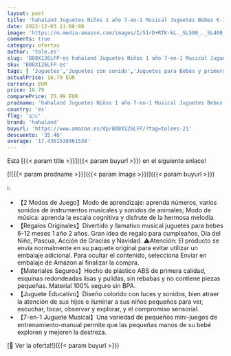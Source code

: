 ```yaml
---
layout: post
title: 'hahaland Juguetes Niños 1 año 7-en-1 Musical Juguetes Bebes 6-12 Meses Juguete Piano de Actividades con Sonidos y Luces Regalo Juguete de Aprendizaje para Bebé 6+ Meses 1 2 años'
date: 2022-12-03 11:08:08
image: 'https://m.media-amazon.com/images/I/51rD+RTK-kL._SL500_._SL400_.jpg'
comments: true
category: ofertas
author: 'tole.es'
slug: 'B08X126LFP-es hahaland Juguetes Niños 1 año 7-en-1 Musical Juguetes...'
sku: 'B08X126LFP-es'
tags: [ 'Juguetes','Juguetes con sonido','Juguetes para Bebés y primera infancia','Juguetes y juegos','bebé','hahaland','🇪🇸', ]
actualPrice: 16.79 EUR
currency: EUR
price: 16.79
comparePrice: 25.99 EUR
prodname: 'hahaland Juguetes Niños 1 año 7-en-1 Musical Juguetes Bebes 6-12 Meses Juguete Piano de Actividades con Sonidos y Luces Regalo Juguete de Aprendizaje para Bebé 6+ Meses 1 2 años'
country: 'es'
flag: '🇪🇸'
brand: 'hahaland'
buyurl: 'https://www.amazon.es/dp/B08X126LFP/?tag=tolees-21'
descuento: '35.40'
average: '17.4361538461538'
---
```


Está [{{< param title >}}]({{< param buyurl >}}) en el siguiente enlace!

[![{{< param prodname >}}]({{< param image >}})]({{< param buyurl >}})

ℹ️:

- 【2 Modos de Juego】Modo de aprendizaje: aprenda números, varios sonidos de instrumentos musicales y sonidos de animales; Modo de música: aprenda la escala cognitiva y disfrute de la hermosa melodía.
- 【Regalos Originales】Divertido y llamativo musical juguetes para bebes 6-12 meses 1 año 2 años. Gran idea de regalo para cumpleaños, Día del Niño, Pascua, Acción de Gracias y Navidad. ⚠Atención: El producto se envía normalmente en su paquete original para evitar utilizar un embalaje adicional. Para ocultar el contenido, selecciona Enviar en embalaje de Amazon al finalizar la compra.
- 【Materiales Seguros】Hecho de plástico ABS de primera calidad, esquinas redondeadas lisas y pulidas, sin rebabas y no contiene piezas pequeñas. Material 100% seguro sin BPA.
- 【Juguete Educativo】Diseño colorido con luces y sonidos, bien atraer la atención de sus hijos e iluminar a sus niños pequeños para ver, escuchar, tocar, observar y explorar, y el compromiso sensorial.
- 【7-en-1 Juguete Musical】Una variedad de pequeños mini-juegos de entrenamiento-manual permite que las pequeñas manos de su bebé exploren y mejoren la destreza.

[🛒 Ver la oferta!!]({{< param buyurl >}})

